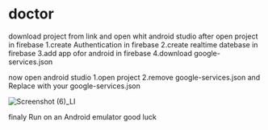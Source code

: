 # doctor
download project from link and open whit android studio 
after open project in firebase
1.create Authentication in firebase
2.create realtime datebase in firebase
3.add app ofor android in firebase
4.download google-services.json

now open android studio
1.open project
2.remove google-services.json and Replace with your google-services.json

![Screenshot (6)_LI](https://user-images.githubusercontent.com/75974364/123976359-bf3b0400-d9c6-11eb-9e3e-36cdad5d9145.jpg)

finaly
Run on an Android emulator
good luck
